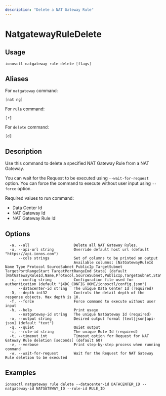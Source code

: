 ```yaml
---
description: "Delete a NAT Gateway Rule"
---
```


# NatgatewayRuleDelete

## Usage

```text
ionosctl natgateway rule delete [flags]
```

## Aliases

For `natgateway` command:

```text
[nat ng]
```

For `rule` command:

```text
[r]
```

For `delete` command:

```text
[d]
```

## Description

Use this command to delete a specified NAT Gateway Rule from a NAT Gateway.

You can wait for the Request to be executed using `--wait-for-request` option. You can force the command to execute without user input using `--force` option.

Required values to run command:

* Data Center Id
* NAT Gateway Id
* NAT Gateway Rule Id

## Options

```text
  -a, --all                    Delete all NAT Gateway Rules.
  -u, --api-url string         Override default host url (default "https://api.ionos.com")
      --cols strings           Set of columns to be printed on output 
                               Available columns: [NatGatewayRuleId Name Type Protocol SourceSubnet PublicIp TargetSubnet TargetPortRangeStart TargetPortRangeEnd State] (default [NatGatewayRuleId,Name,Protocol,SourceSubnet,PublicIp,TargetSubnet,State])
  -c, --config string          Configuration file used for authentication (default "$XDG_CONFIG_HOME/ionosctl/config.json")
      --datacenter-id string   The unique Data Center Id (required)
  -D, --depth int32            Controls the detail depth of the response objects. Max depth is 10.
  -f, --force                  Force command to execute without user input
  -h, --help                   Print usage
      --natgateway-id string   The unique NatGateway Id (required)
  -o, --output string          Desired output format [text|json|api-json] (default "text")
  -q, --quiet                  Quiet output
  -i, --rule-id string         The unique Rule Id (required)
  -t, --timeout int            Timeout option for Request for NAT Gateway Rule deletion [seconds] (default 60)
  -v, --verbose                Print step-by-step process when running command
  -w, --wait-for-request       Wait for the Request for NAT Gateway Rule deletion to be executed
```

## Examples

```text
ionosctl natgateway rule delete --datacenter-id DATACENTER_ID --natgateway-id NATGATEWAY_ID --rule-id RULE_ID
```

